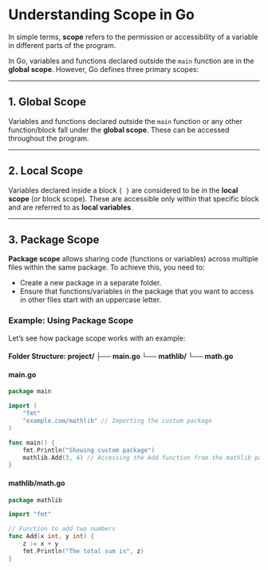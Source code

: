# Understanding Scope in Go

In simple terms, **scope** refers to the permission or accessibility of a variable in different parts of the program.

In Go, variables and functions declared outside the `main` function are in the **global scope**. However, Go defines three primary scopes:

---

## 1. **Global Scope**
Variables and functions declared outside the `main` function or any other function/block fall under the **global scope**. These can be accessed throughout the program.

---

## 2. **Local Scope**
Variables declared inside a block `{ }` are considered to be in the **local scope** (or block scope). These are accessible only within that specific block and are referred to as **local variables**.

---

## 3. **Package Scope**
**Package scope** allows sharing code (functions or variables) across multiple files within the same package. To achieve this, you need to:
- Create a new package in a separate folder.
- Ensure that functions/variables in the package that you want to access in other files start with an uppercase letter.

### Example: Using Package Scope
Let’s see how package scope works with an example:

#### Folder Structure: project/ ├── main.go └── mathlib/ └── math.go
#### **main.go**
```go
package main

import (
	"fmt"
	"example.com/mathlib" // Importing the custom package
)

func main() {
	fmt.Println("Showing custom package")
	mathlib.Add(3, 4) // Accessing the Add function from the mathlib package
}

```
#### **mathlib/math.go**
```go
package mathlib

import "fmt"

// Function to add two numbers
func Add(x int, y int) {
	z := x + y
	fmt.Println("The total sum is", z)
}
```



